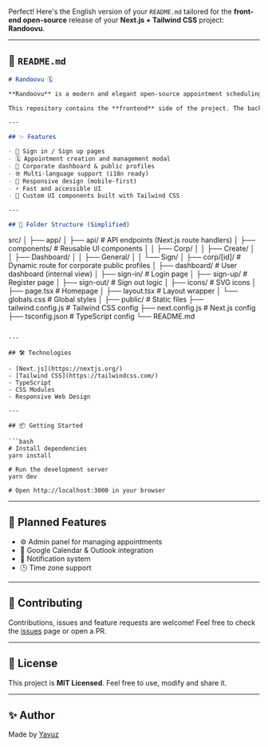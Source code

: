 Perfect! Here's the English version of your `README.md` tailored for the **front-end open-source** release of your **Next.js + Tailwind CSS** project: **Randoovu**.

---

## 📄 `README.md`

```markdown
# Randoovu 🗓️

**Randoovu** is a modern and elegant open-source appointment scheduling interface, built with **Next.js** and **Tailwind CSS**.

This repository contains the **frontend** side of the project. The backend (Node.js + Express) will be developed and released separately.

---

## ✨ Features

- 🔐 Sign in / Sign up pages
- 🗓️ Appointment creation and management modal
- 🏢 Corporate dashboard & public profiles
- 🌐 Multi-language support (i18n ready)
- 📱 Responsive design (mobile-first)
- ⚡ Fast and accessible UI
- 🎨 Custom UI components built with Tailwind CSS

---

## 📁 Folder Structure (Simplified)

```

src/
│
├── app/
│   ├── api/                 # API endpoints (Next.js route handlers)
│   ├── components/          # Reusable UI components
│   │   ├── Corp/
│   │   ├── Create/
│   │   ├── Dashboard/
│   │   ├── General/
│   │   └── Sign/
│   ├── corp/\[id]/           # Dynamic route for corporate public profiles
│   ├── dashboard/           # User dashboard (internal view)
│   ├── sign-in/             # Login page
│   ├── sign-up/             # Register page
│   ├── sign-out/            # Sign out logic
│   ├── icons/               # SVG icons
│   ├── page.tsx             # Homepage
│   ├── layout.tsx           # Layout wrapper
│   └── globals.css          # Global styles
│
├── public/                  # Static files
├── tailwind.config.js       # Tailwind CSS config
├── next.config.js           # Next.js config
├── tsconfig.json            # TypeScript config
└── README.md

````

---

## 🛠️ Technologies

- [Next.js](https://nextjs.org/)
- [Tailwind CSS](https://tailwindcss.com/)
- TypeScript
- CSS Modules
- Responsive Web Design

---

## 📦 Getting Started

```bash
# Install dependencies
yarn install

# Run the development server
yarn dev

# Open http://localhost:3000 in your browser
````

---

## 📌 Planned Features

* ⚙️ Admin panel for managing appointments
* 📆 Google Calendar & Outlook integration
* 🔔 Notification system
* 🕒 Time zone support

---

## 🤝 Contributing

Contributions, issues and feature requests are welcome!
Feel free to check the [issues](https://github.com/Randoovu/randoovu-front-end/issues) page or open a PR.

---

## 📄 License

This project is **MIT Licensed**.
Feel free to use, modify and share it.

---

## ✨ Author

Made by [Yavuz](https://github.com/Yefee8)

````